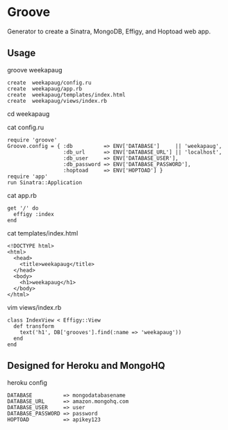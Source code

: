 Groove
======

Generator to create a Sinatra, MongoDB, Effigy, and Hoptoad web app.

Usage
-----

groove weekapaug

    create  weekapaug/config.ru
    create  weekapaug/app.rb
    create  weekapaug/templates/index.html
    create  weekapaug/views/index.rb

cd weekapaug

cat config.ru

    require 'groove'
    Groove.config = { :db          => ENV['DATABASE']     || 'weekapaug',
                      :db_url      => ENV['DATABASE_URL'] || 'localhost',
                      :db_user     => ENV['DATABASE_USER'],
                      :db_password => ENV['DATABASE_PASSWORD'],
                      :hoptoad     => ENV['HOPTOAD'] }
    require 'app'
    run Sinatra::Application

cat app.rb

    get '/' do
      effigy :index
    end

cat templates/index.html

    <!DOCTYPE html>
    <html>
      <head>
        <title>weekapaug</title>
      </head>
      <body>
        <h1>weekapaug</h1>
      </body>
    </html>

vim views/index.rb

    class IndexView < Effigy::View
      def transform
        text('h1', DB['grooves'].find(:name => 'weekapaug'))
      end
    end

Designed for Heroku and MongoHQ
-------------------------------

heroku config

    DATABASE          => mongodatabasename
    DATABASE_URL      => amazon.mongohq.com
    DATABASE_USER     => user
    DATABASE_PASSWORD => password
    HOPTOAD           => apikey123
